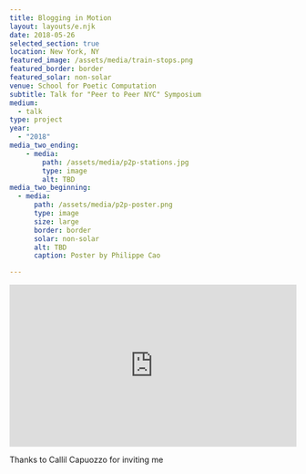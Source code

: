 ```yaml
---
title: Blogging in Motion
layout: layouts/e.njk
date: 2018-05-26
selected_section: true
location: New York, NY
featured_image: /assets/media/train-stops.png
featured_border: border
featured_solar: non-solar
venue: School for Poetic Computation
subtitle: Talk for "Peer to Peer NYC" Symposium
medium:
  - talk
type: project
year:
  - "2018"
media_two_ending:
    - media:
        path: /assets/media/p2p-stations.jpg
        type: image
        alt: TBD
media_two_beginning:
  - media:
      path: /assets/media/p2p-poster.png
      type: image
      size: large
      border: border
      solar: non-solar
      alt: TBD
      caption: Poster by Philippe Cao

---
```


<style>.embed-container { position: relative; padding-bottom: 56.25%; height: 0; overflow: hidden; max-width: 100%; } .embed-container iframe, .embed-container object, .embed-container embed { position: absolute; top: 0; left: 0; width: 100%; height: 100%; }</style><div class='embed-container'><iframe src='https://www.youtube.com/embed/TiHKbeDOXas' frameborder='0' allowfullscreen></iframe></div>

<p class="small-text">Thanks to Callil Capuozzo for inviting me</p>